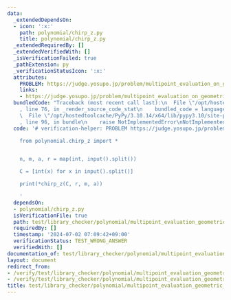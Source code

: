 ```yaml
---
data:
  _extendedDependsOn:
  - icon: ':x:'
    path: polynomial/chirp_z.py
    title: polynomial/chirp_z.py
  _extendedRequiredBy: []
  _extendedVerifiedWith: []
  _isVerificationFailed: true
  _pathExtension: py
  _verificationStatusIcon: ':x:'
  attributes:
    PROBLEM: https://judge.yosupo.jp/problem/multipoint_evaluation_on_geometric_sequence
    links:
    - https://judge.yosupo.jp/problem/multipoint_evaluation_on_geometric_sequence
  bundledCode: "Traceback (most recent call last):\n  File \"/opt/hostedtoolcache/PyPy/3.10.14/x64/lib/pypy3.10/site-packages/onlinejudge_verify/documentation/build.py\"\
    , line 76, in _render_source_code_stat\n    bundled_code = language.bundle(\n\
    \  File \"/opt/hostedtoolcache/PyPy/3.10.14/x64/lib/pypy3.10/site-packages/onlinejudge_verify/languages/python.py\"\
    , line 96, in bundle\n    raise NotImplementedError\nNotImplementedError\n"
  code: '# verification-helper: PROBLEM https://judge.yosupo.jp/problem/multipoint_evaluation_on_geometric_sequence

    from polynomial.chirp_z import *


    n, m, a, r = map(int, input().split())

    C = [int(x) for x in input().split()]

    print(*chirp_z(C, r, m, a))

    '
  dependsOn:
  - polynomial/chirp_z.py
  isVerificationFile: true
  path: test/library_checker/polynomial/multipoint_evaluation_geometric_sequence.test.py
  requiredBy: []
  timestamp: '2024-07-02 07:09:42+09:00'
  verificationStatus: TEST_WRONG_ANSWER
  verifiedWith: []
documentation_of: test/library_checker/polynomial/multipoint_evaluation_geometric_sequence.test.py
layout: document
redirect_from:
- /verify/test/library_checker/polynomial/multipoint_evaluation_geometric_sequence.test.py
- /verify/test/library_checker/polynomial/multipoint_evaluation_geometric_sequence.test.py.html
title: test/library_checker/polynomial/multipoint_evaluation_geometric_sequence.test.py
---
```

